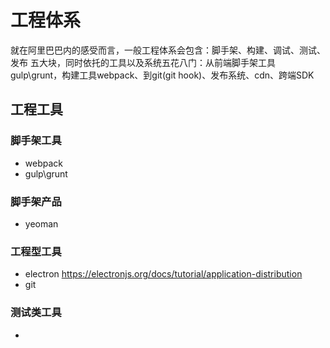 # 工程体系

就在阿里巴巴内的感受而言，一般工程体系会包含：脚手架、构建、调试、测试、发布 五大块，同时依托的工具以及系统五花八门：从前端脚手架工具gulp\grunt，构建工具webpack、到git(git hook)、发布系统、cdn、跨端SDK

## 工程工具

### 脚手架工具
- webpack
- gulp\grunt

### 脚手架产品
- yeoman

### 工程型工具
- electron
    https://electronjs.org/docs/tutorial/application-distribution
- git

### 测试类工具
- 